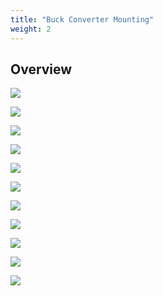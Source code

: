 ```yaml
---
title: "Buck Converter Mounting"
weight: 2
---
```


## Overview

![](buck_converter_mounting_1.jpg)

![](buck_converter_mounting_2.jpg)

![](buck_converter_mounting_3.jpg)

![](buck_converter_mounting_4.jpg)

![](buck_converter_mounting_5.jpg)

![](buck_converter_mounting_6.jpg)

![](buck_converter_mounting_7.jpg)

![](buck_converter_mounting_8.jpg)

![](buck_converter_mounting_9.jpg)

![](buck_converter_mounting_10.jpg)

![](buck_converter_mounting_11.jpg)
